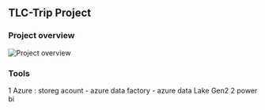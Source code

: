 ## TLC-Trip Project
### Project overview
![Project overview](https://github.com/MAHMOUDMAMDOH8/TLC-Trip-Data-pipeline-/assets/111503676/e6c2b252-8d4c-4ca6-8d0f-6fe839b52244)

### Tools
1 Azure : storeg acount - azure data factory - azure data Lake Gen2
2 power bi
